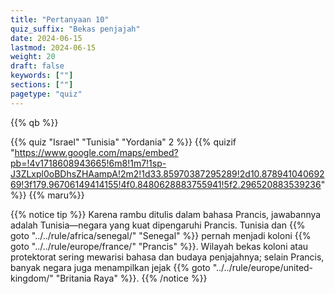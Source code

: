 ```yaml
---
title: "Pertanyaan 10"
quiz_suffix: "Bekas penjajah"
date: 2024-06-15
lastmod: 2024-06-15
weight: 20
draft: false
keywords: [""]
sections: [""]
pagetype: "quiz"
---
```


{{% qb %}}

{{% quiz "Israel" "Tunisia" "Yordania" 2 %}}
{{% quizif "https://www.google.com/maps/embed?pb=!4v1718608943665!6m8!1m7!1sp-J3ZLxpl0oBDhsZHAampA!2m2!1d33.85970387295289!2d10.87894104069269!3f179.96706149414155!4f0.8480628883755941!5f2.296520883539236" %}}
{{% maru%}}

<div class="googlemap-if ansarea transparent-area">
{{% notice tip %}}
Karena rambu ditulis dalam bahasa Prancis, jawabannya adalah Tunisia—negara yang kuat dipengaruhi Prancis. Tunisia dan {{% goto "../../rule/africa/senegal/" "Senegal" %}} pernah menjadi koloni {{% goto "../../rule/europe/france/" "Prancis" %}}. Wilayah bekas koloni atau protektorat sering mewarisi bahasa dan budaya penjajahnya; selain Prancis, banyak negara juga menampilkan jejak {{% goto "../../rule/europe/united-kingdom/" "Britania Raya" %}}.
{{% /notice %}}
</div>
